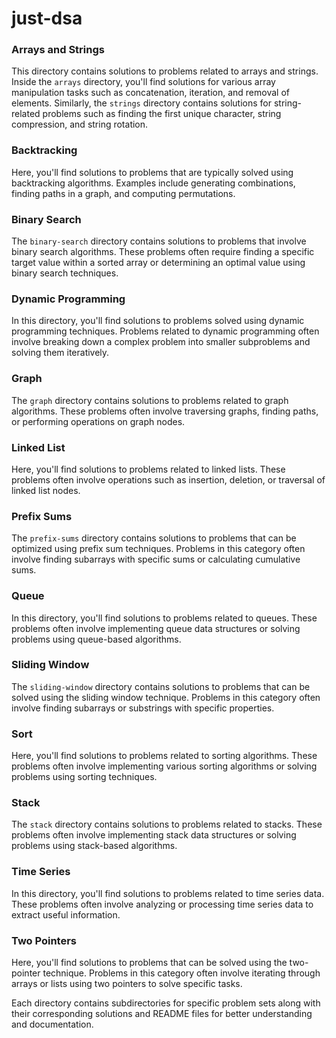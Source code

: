 # just-dsa

### Arrays and Strings

This directory contains solutions to problems related to arrays and strings. Inside the `arrays` directory, you'll find solutions for various array manipulation tasks such as concatenation, iteration, and removal of elements. Similarly, the `strings` directory contains solutions for string-related problems such as finding the first unique character, string compression, and string rotation.

### Backtracking

Here, you'll find solutions to problems that are typically solved using backtracking algorithms. Examples include generating combinations, finding paths in a graph, and computing permutations.

### Binary Search

The `binary-search` directory contains solutions to problems that involve binary search algorithms. These problems often require finding a specific target value within a sorted array or determining an optimal value using binary search techniques.

### Dynamic Programming

In this directory, you'll find solutions to problems solved using dynamic programming techniques. Problems related to dynamic programming often involve breaking down a complex problem into smaller subproblems and solving them iteratively.

### Graph

The `graph` directory contains solutions to problems related to graph algorithms. These problems often involve traversing graphs, finding paths, or performing operations on graph nodes.

### Linked List

Here, you'll find solutions to problems related to linked lists. These problems often involve operations such as insertion, deletion, or traversal of linked list nodes.

### Prefix Sums

The `prefix-sums` directory contains solutions to problems that can be optimized using prefix sum techniques. Problems in this category often involve finding subarrays with specific sums or calculating cumulative sums.

### Queue

In this directory, you'll find solutions to problems related to queues. These problems often involve implementing queue data structures or solving problems using queue-based algorithms.

### Sliding Window

The `sliding-window` directory contains solutions to problems that can be solved using the sliding window technique. Problems in this category often involve finding subarrays or substrings with specific properties.

### Sort

Here, you'll find solutions to problems related to sorting algorithms. These problems often involve implementing various sorting algorithms or solving problems using sorting techniques.

### Stack

The `stack` directory contains solutions to problems related to stacks. These problems often involve implementing stack data structures or solving problems using stack-based algorithms.

### Time Series

In this directory, you'll find solutions to problems related to time series data. These problems often involve analyzing or processing time series data to extract useful information.

### Two Pointers

Here, you'll find solutions to problems that can be solved using the two-pointer technique. Problems in this category often involve iterating through arrays or lists using two pointers to solve specific tasks.

Each directory contains subdirectories for specific problem sets along with their corresponding solutions and README files for better understanding and documentation.
